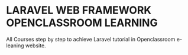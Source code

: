 # LARAVEL WEB FRAMEWORK OPENCLASSROOM LEARNING
All Courses step by step to achieve Laravel tutorial in Openclassroom e-leaning website.
